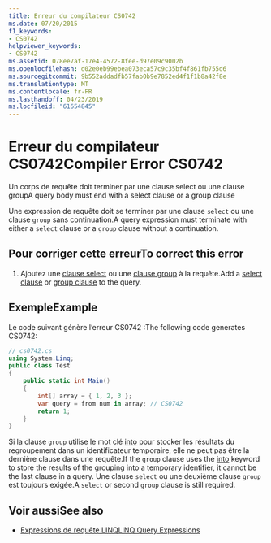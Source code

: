 ```yaml
---
title: Erreur du compilateur CS0742
ms.date: 07/20/2015
f1_keywords:
- CS0742
helpviewer_keywords:
- CS0742
ms.assetid: 078ee7af-17e4-4572-8fee-d97e09c9002b
ms.openlocfilehash: d02e0eb99ebea073eca57c9c35bf4f861fb755d6
ms.sourcegitcommit: 9b552addadfb57fab0b9e7852ed4f1f1b8a42f8e
ms.translationtype: MT
ms.contentlocale: fr-FR
ms.lasthandoff: 04/23/2019
ms.locfileid: "61654845"
---
```

# <a name="compiler-error-cs0742"></a><span data-ttu-id="38705-102">Erreur du compilateur CS0742</span><span class="sxs-lookup"><span data-stu-id="38705-102">Compiler Error CS0742</span></span>
<span data-ttu-id="38705-103">Un corps de requête doit terminer par une clause select ou une clause group</span><span class="sxs-lookup"><span data-stu-id="38705-103">A query body must end with a select clause or a group clause</span></span>  
  
 <span data-ttu-id="38705-104">Une expression de requête doit se terminer par une clause `select` ou une clause `group` sans continuation.</span><span class="sxs-lookup"><span data-stu-id="38705-104">A query expression must terminate with either a `select` clause or a `group` clause without a continuation.</span></span>  
  
## <a name="to-correct-this-error"></a><span data-ttu-id="38705-105">Pour corriger cette erreur</span><span class="sxs-lookup"><span data-stu-id="38705-105">To correct this error</span></span>  
  
1. <span data-ttu-id="38705-106">Ajoutez une [clause select](../../csharp/language-reference/keywords/select-clause.md) ou une [clause group](../../csharp/language-reference/keywords/group-clause.md) à la requête.</span><span class="sxs-lookup"><span data-stu-id="38705-106">Add a [select clause](../../csharp/language-reference/keywords/select-clause.md) or [group clause](../../csharp/language-reference/keywords/group-clause.md) to the query.</span></span>  
  
## <a name="example"></a><span data-ttu-id="38705-107">Exemple</span><span class="sxs-lookup"><span data-stu-id="38705-107">Example</span></span>  
 <span data-ttu-id="38705-108">Le code suivant génère l’erreur CS0742 :</span><span class="sxs-lookup"><span data-stu-id="38705-108">The following code generates CS0742:</span></span>  
  
```csharp  
// cs0742.cs  
using System.Linq;  
public class Test  
{  
    public static int Main()  
    {  
        int[] array = { 1, 2, 3 };  
        var query = from num in array; // CS0742  
        return 1;  
    }  
}  
```  
  
 <span data-ttu-id="38705-109">Si la clause `group` utilise le mot clé [into](../../csharp/language-reference/keywords/into.md) pour stocker les résultats du regroupement dans un identificateur temporaire, elle ne peut pas être la dernière clause dans une requête.</span><span class="sxs-lookup"><span data-stu-id="38705-109">If the `group` clause uses the [into](../../csharp/language-reference/keywords/into.md) keyword to store the results of the grouping into a temporary identifier, it cannot be the last clause in a query.</span></span> <span data-ttu-id="38705-110">Une clause `select` ou une deuxième clause `group` est toujours exigée.</span><span class="sxs-lookup"><span data-stu-id="38705-110">A `select` or second `group` clause is still required.</span></span>  
  
## <a name="see-also"></a><span data-ttu-id="38705-111">Voir aussi</span><span class="sxs-lookup"><span data-stu-id="38705-111">See also</span></span>

- [<span data-ttu-id="38705-112">Expressions de requête LINQ</span><span class="sxs-lookup"><span data-stu-id="38705-112">LINQ Query Expressions</span></span>](../../csharp/programming-guide/linq-query-expressions/index.md)

